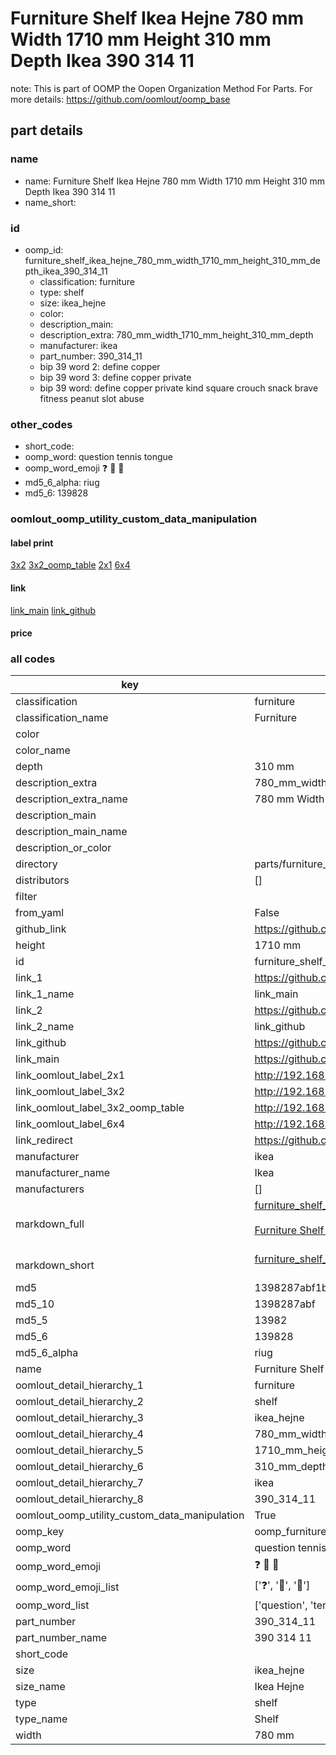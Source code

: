 # Furniture Shelf Ikea Hejne 780 mm Width 1710 mm Height 310 mm Depth Ikea 390 314 11  

note: This is part of OOMP the Oopen Organization Method For Parts. For more details: https://github.com/oomlout/oomp_base

##  part details
  







### name
* name: Furniture Shelf Ikea Hejne 780 mm Width 1710 mm Height 310 mm Depth Ikea 390 314 11
* name_short: 
### id
* oomp_id: furniture_shelf_ikea_hejne_780_mm_width_1710_mm_height_310_mm_depth_ikea_390_314_11
  * classification: furniture
  * type: shelf
  * size: ikea_hejne
  * color: 
  * description_main: 
  * description_extra: 780_mm_width_1710_mm_height_310_mm_depth
  * manufacturer: ikea
  * part_number: 390_314_11
  * bip 39 word 2: define copper
  * bip 39 word 3: define copper private
  * bip 39 word: define copper private kind square crouch snack brave fitness peanut slot abuse

### other_codes
* short_code: 
* oomp_word: question tennis tongue
* oomp_word_emoji :question: :tennis: :tongue:
* md5_6_alpha: riug
* md5_6: 139828






### oomlout_oomp_utility_custom_data_manipulation
#### label print
[3x2](http://192.168.1.245:1112/?label=oomp%20riug)
[3x2_oomp_table](http://192.168.1.108:1112/?label=oomp%20riug)
[2x1](http://192.168.1.242:1112/?label=oomp%20riug)
[6x4](http://192.168.1.55:1112/?label=oomp%20riug)    

#### link

[link_main](https://github.com/oomlout/oomlout_oomp_version_1_messy/tree/main/parts/furniture_shelf_ikea_hejne_780_mm_width_1710_mm_height_310_mm_depth_ikea_390_314_11) [link_github](https://github.com/oomlout/oomlout_oomp_version_1_messy/tree/main/parts/furniture_shelf_ikea_hejne_780_mm_width_1710_mm_height_310_mm_depth_ikea_390_314_11)                             

#### price







### all codes 
| key | value |  
| --- | --- |  
| classification | furniture |  
| classification_name | Furniture |  
| color |  |  
| color_name |  |  
| depth | 310 mm |  
| description_extra | 780_mm_width_1710_mm_height_310_mm_depth |  
| description_extra_name | 780 mm Width 1710 mm Height 310 mm Depth |  
| description_main |  |  
| description_main_name |  |  
| description_or_color |   |  
| directory | parts/furniture_shelf_ikea_hejne_780_mm_width_1710_mm_height_310_mm_depth_ikea_390_314_11 |  
| distributors | [] |  
| filter |  |  
| from_yaml | False |  
| github_link | https://github.com/oomlout/oomlout_oomp_part_src/tree/main/parts/furniture_shelf_ikea_hejne_780_mm_width_1710_mm_height_310_mm_depth_ikea_390_314_11 |  
| height | 1710 mm |  
| id | furniture_shelf_ikea_hejne_780_mm_width_1710_mm_height_310_mm_depth_ikea_390_314_11 |  
| link_1 | https://github.com/oomlout/oomlout_oomp_version_1_messy/tree/main/parts/furniture_shelf_ikea_hejne_780_mm_width_1710_mm_height_310_mm_depth_ikea_390_314_11 |  
| link_1_name | link_main |  
| link_2 | https://github.com/oomlout/oomlout_oomp_version_1_messy/tree/main/parts/furniture_shelf_ikea_hejne_780_mm_width_1710_mm_height_310_mm_depth_ikea_390_314_11 |  
| link_2_name | link_github |  
| link_github | https://github.com/oomlout/oomlout_oomp_version_1_messy/tree/main/parts/furniture_shelf_ikea_hejne_780_mm_width_1710_mm_height_310_mm_depth_ikea_390_314_11 |  
| link_main | https://github.com/oomlout/oomlout_oomp_version_1_messy/tree/main/parts/furniture_shelf_ikea_hejne_780_mm_width_1710_mm_height_310_mm_depth_ikea_390_314_11 |  
| link_oomlout_label_2x1 | http://192.168.1.242:1112/?label=oomp%20riug |  
| link_oomlout_label_3x2 | http://192.168.1.245:1112/?label=oomp%20riug |  
| link_oomlout_label_3x2_oomp_table | http://192.168.1.108:1112/?label=oomp%20riug |  
| link_oomlout_label_6x4 | http://192.168.1.55:1112/?label=oomp%20riug |  
| link_redirect | https://github.com/oomlout/oomlout_oomp_version_1_messy/tree/main/parts/furniture_shelf_ikea_hejne_780_mm_width_1710_mm_height_310_mm_depth_ikea_390_314_11 |  
| manufacturer | ikea |  
| manufacturer_name | Ikea |  
| manufacturers | [] |  
| markdown_full | [furniture_shelf_ikea_hejne_780_mm_width_1710_mm_height_310_mm_depth_ikea_390_314_11](none)<br>[](none)<br>[Furniture Shelf Ikea Hejne 780 Mm Width 1710 Mm Height 310 Mm Depth Ikea 390 314 11](none)<br><br> |  
| markdown_short | [furniture_shelf_ikea_hejne_780_mm_width_1710_mm_height_310_mm_depth_ikea_390_314_11](none)<br><br> |  
| md5 | 1398287abf1b59a0d0e9b7a9564bf9cc |  
| md5_10 | 1398287abf |  
| md5_5 | 13982 |  
| md5_6 | 139828 |  
| md5_6_alpha | riug |  
| name | Furniture Shelf Ikea Hejne 780 mm Width 1710 mm Height 310 mm Depth Ikea 390 314 11 |  
| oomlout_detail_hierarchy_1 | furniture |  
| oomlout_detail_hierarchy_2 | shelf |  
| oomlout_detail_hierarchy_3 | ikea_hejne |  
| oomlout_detail_hierarchy_4 | 780_mm_width |  
| oomlout_detail_hierarchy_5 | 1710_mm_height |  
| oomlout_detail_hierarchy_6 | 310_mm_depth |  
| oomlout_detail_hierarchy_7 | ikea |  
| oomlout_detail_hierarchy_8 | 390_314_11 |  
| oomlout_oomp_utility_custom_data_manipulation | True |  
| oomp_key | oomp_furniture_shelf_ikea_hejne_780_mm_width_1710_mm_height_310_mm_depth_ikea_390_314_11 |  
| oomp_word | question tennis tongue |  
| oomp_word_emoji | :question: :tennis: :tongue: |  
| oomp_word_emoji_list | [':question:', ':tennis:', ':tongue:'] |  
| oomp_word_list | ['question', 'tennis', 'tongue'] |  
| part_number | 390_314_11 |  
| part_number_name | 390 314 11 |  
| short_code |  |  
| size | ikea_hejne |  
| size_name | Ikea Hejne |  
| type | shelf |  
| type_name | Shelf |  
| width | 780 mm |  
